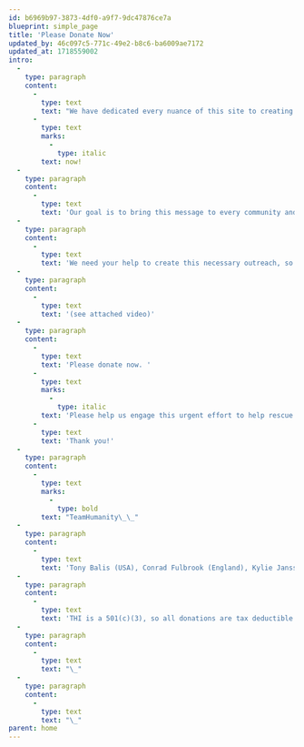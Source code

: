 ```yaml
---
id: b6969b97-3873-4df0-a9f7-9dc47876ce7a
blueprint: simple_page
title: 'Please Donate Now'
updated_by: 46c097c5-771c-49e2-b8c6-ba6009ae7172
updated_at: 1718559002
intro:
  -
    type: paragraph
    content:
      -
        type: text
        text: "We have dedicated every nuance of this site to creating comprehensive and urgent action around humanity’s major challenges. As THI’s more than 290 contributors and 30 partners express here in so many compelling ways, each of us must act\_ --\_ and we must do so\_"
      -
        type: text
        marks:
          -
            type: italic
        text: now!
  -
    type: paragraph
    content:
      -
        type: text
        text: 'Our goal is to bring this message to every community and village across the continents, not only through this web site, but also through our peace gatherings, partnerships, and both traditional and social media, engendering a planet-wide enlightenment of understanding and action.'
  -
    type: paragraph
    content:
      -
        type: text
        text: 'We need your help to create this necessary outreach, so here’s our plea, personally delivered by Jacqueline (of TeamHumanity) a few weeks ago in Glastonbury, England, at the heart chakra of the planet:'
  -
    type: paragraph
    content:
      -
        type: text
        text: '(see attached video)'
  -
    type: paragraph
    content:
      -
        type: text
        text: 'Please donate now. '
      -
        type: text
        marks:
          -
            type: italic
        text: 'Please help us engage this urgent effort to help rescue our humanity and our home planet. '
      -
        type: text
        text: 'Thank you!'
  -
    type: paragraph
    content:
      -
        type: text
        marks:
          -
            type: bold
        text: "TeamHumanity\_\_"
  -
    type: paragraph
    content:
      -
        type: text
        text: 'Tony Balis (USA), Conrad Fulbrook (England), Kylie Janssens (South Africa), Jacqueline Wigglesworth (England). '
  -
    type: paragraph
    content:
      -
        type: text
        text: 'THI is a 501(c)(3), so all donations are tax deductible in the United States..'
  -
    type: paragraph
    content:
      -
        type: text
        text: "\_"
  -
    type: paragraph
    content:
      -
        type: text
        text: "\_"
parent: home
---
```


